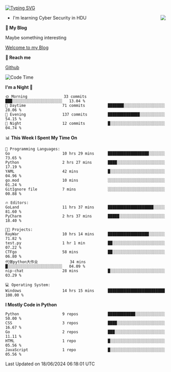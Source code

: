[![Typing SVG](https://readme-typing-svg.herokuapp.com?font=Fira+Code&pause=1000&random=false&width=450&height=60&lines=Hello+%F0%9F%91%8B%F0%9F%8F%BB;I'm+JBNRZ)](https://git.io/typing-svg)

<a href="#">
  <img align="right" src="https://github-readme-stats.vercel.app/api?username=JBNRZ&show_icons=true&bg_color=15,f2f7fd,E0EAFC" />
</a>

- I'm learning Cyber Security in HDU

 **🌱 My Blog**

Maybe something interesting

[Welcome to my Blog](https://jbnrz.com.cn/)

 **💬 Reach me** 

[Github](https://github.com/JBNRZ)


<!--START_SECTION:waka-->
![Code Time](http://img.shields.io/badge/Code%20Time-548%20hrs%2022%20mins-blue)

**I'm a Night 🦉** 

```text
🌞 Morning                33 commits          ███░░░░░░░░░░░░░░░░░░░░░░   13.04 % 
🌆 Daytime                71 commits          ███████░░░░░░░░░░░░░░░░░░   28.06 % 
🌃 Evening                137 commits         ██████████████░░░░░░░░░░░   54.15 % 
🌙 Night                  12 commits          █░░░░░░░░░░░░░░░░░░░░░░░░   04.74 % 
```


📊 **This Week I Spent My Time On** 

```text
💬 Programming Languages: 
Go                       10 hrs 29 mins      ██████████████████░░░░░░░   73.65 % 
Python                   2 hrs 27 mins       ████░░░░░░░░░░░░░░░░░░░░░   17.19 % 
YAML                     42 mins             █░░░░░░░░░░░░░░░░░░░░░░░░   04.96 % 
go.mod                   10 mins             ░░░░░░░░░░░░░░░░░░░░░░░░░   01.24 % 
GitIgnore file           7 mins              ░░░░░░░░░░░░░░░░░░░░░░░░░   00.88 % 

🔥 Editors: 
GoLand                   11 hrs 37 mins      ████████████████████░░░░░   81.60 % 
PyCharm                  2 hrs 37 mins       █████░░░░░░░░░░░░░░░░░░░░   18.40 % 

🐱‍💻 Projects: 
RayWar                   10 hrs 14 mins      ██████████████████░░░░░░░   71.82 % 
test.py                  1 hr 1 min          ██░░░░░░░░░░░░░░░░░░░░░░░   07.22 % 
CTFgo                    58 mins             ██░░░░░░░░░░░░░░░░░░░░░░░   06.80 % 
代做python大作业              34 mins             █░░░░░░░░░░░░░░░░░░░░░░░░   04.09 % 
nip-chat                 28 mins             █░░░░░░░░░░░░░░░░░░░░░░░░   03.29 % 

💻 Operating System: 
Windows                  14 hrs 15 mins      █████████████████████████   100.00 % 
```

**I Mostly Code in Python** 

```text
Python                   9 repos             ████████████░░░░░░░░░░░░░   50.00 % 
CSS                      3 repos             ████░░░░░░░░░░░░░░░░░░░░░   16.67 % 
Go                       2 repos             ███░░░░░░░░░░░░░░░░░░░░░░   11.11 % 
HTML                     1 repo              █░░░░░░░░░░░░░░░░░░░░░░░░   05.56 % 
JavaScript               1 repo              █░░░░░░░░░░░░░░░░░░░░░░░░   05.56 % 
```




 Last Updated on 18/06/2024 06:18:01 UTC
<!--END_SECTION:waka-->
